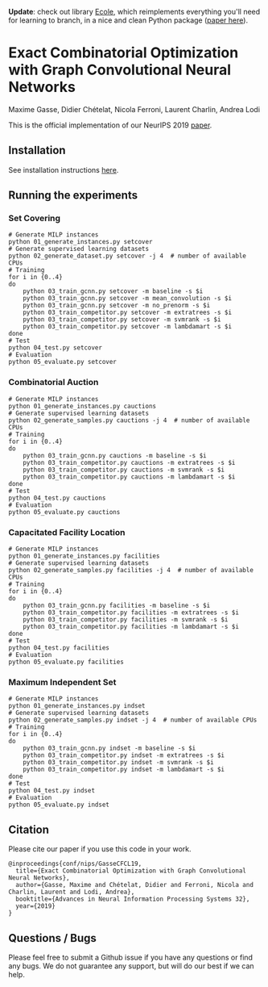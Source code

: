 __Update__: check out library [Ecole](https://doc.ecole.ai), which reimplements everything you'll need for learning to branch, in a nice and clean Python package ([paper here](https://arxiv.org/abs/2011.06069)).

# Exact Combinatorial Optimization with Graph Convolutional Neural Networks

Maxime Gasse, Didier Chételat, Nicola Ferroni, Laurent Charlin, Andrea Lodi

This is the official implementation of our NeurIPS 2019 [paper](https://arxiv.org/abs/1906.01629).

## Installation

See installation instructions [here](INSTALL.md).

## Running the experiments

### Set Covering
```
# Generate MILP instances
python 01_generate_instances.py setcover
# Generate supervised learning datasets
python 02_generate_dataset.py setcover -j 4  # number of available CPUs
# Training
for i in {0..4}
do
    python 03_train_gcnn.py setcover -m baseline -s $i
    python 03_train_gcnn.py setcover -m mean_convolution -s $i
    python 03_train_gcnn.py setcover -m no_prenorm -s $i
    python 03_train_competitor.py setcover -m extratrees -s $i
    python 03_train_competitor.py setcover -m svmrank -s $i
    python 03_train_competitor.py setcover -m lambdamart -s $i
done
# Test
python 04_test.py setcover
# Evaluation
python 05_evaluate.py setcover
```

### Combinatorial Auction
```
# Generate MILP instances
python 01_generate_instances.py cauctions
# Generate supervised learning datasets
python 02_generate_samples.py cauctions -j 4  # number of available CPUs
# Training
for i in {0..4}
do
    python 03_train_gcnn.py cauctions -m baseline -s $i
    python 03_train_competitor.py cauctions -m extratrees -s $i
    python 03_train_competitor.py cauctions -m svmrank -s $i
    python 03_train_competitor.py cauctions -m lambdamart -s $i
done
# Test
python 04_test.py cauctions
# Evaluation
python 05_evaluate.py cauctions
```

### Capacitated Facility Location
```
# Generate MILP instances
python 01_generate_instances.py facilities
# Generate supervised learning datasets
python 02_generate_samples.py facilities -j 4  # number of available CPUs
# Training
for i in {0..4}
do
    python 03_train_gcnn.py facilities -m baseline -s $i
    python 03_train_competitor.py facilities -m extratrees -s $i
    python 03_train_competitor.py facilities -m svmrank -s $i
    python 03_train_competitor.py facilities -m lambdamart -s $i
done
# Test
python 04_test.py facilities
# Evaluation
python 05_evaluate.py facilities
```

### Maximum Independent Set
```
# Generate MILP instances
python 01_generate_instances.py indset
# Generate supervised learning datasets
python 02_generate_samples.py indset -j 4  # number of available CPUs
# Training
for i in {0..4}
do
    python 03_train_gcnn.py indset -m baseline -s $i
    python 03_train_competitor.py indset -m extratrees -s $i
    python 03_train_competitor.py indset -m svmrank -s $i
    python 03_train_competitor.py indset -m lambdamart -s $i
done
# Test
python 04_test.py indset
# Evaluation
python 05_evaluate.py indset
```

## Citation
Please cite our paper if you use this code in your work.
```
@inproceedings{conf/nips/GasseCFCL19,
  title={Exact Combinatorial Optimization with Graph Convolutional Neural Networks},
  author={Gasse, Maxime and Chételat, Didier and Ferroni, Nicola and Charlin, Laurent and Lodi, Andrea},
  booktitle={Advances in Neural Information Processing Systems 32},
  year={2019}
}
```

## Questions / Bugs
Please feel free to submit a Github issue if you have any questions or find any bugs. We do not guarantee any support, but will do our best if we can help.

